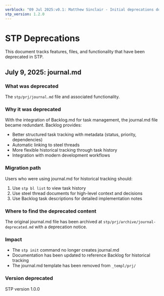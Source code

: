 ```yaml
---
verblock: "09 Jul 2025:v0.1: Matthew Sinclair - Initial deprecations document"
stp_version: 1.2.0
---
```

# STP Deprecations

This document tracks features, files, and functionality that have been deprecated in STP.

## July 9, 2025: journal.md

### What was deprecated
The `stp/prj/journal.md` file and associated functionality.

### Why it was deprecated
With the integration of Backlog.md for task management, the journal.md file became redundant. Backlog provides:
- Better structured task tracking with metadata (status, priority, dependencies)
- Automatic linking to steel threads
- More flexible historical tracking through task history
- Integration with modern development workflows

### Migration path
Users who were using journal.md for historical tracking should:
1. Use `stp bl list` to view task history
2. Use steel thread documents for high-level context and decisions
3. Use Backlog task descriptions for detailed implementation notes

### Where to find the deprecated content
The original journal.md file has been archived at `stp/prj/archive/journal-deprecated.md` with a deprecation notice.

### Impact
- The `stp init` command no longer creates journal.md
- Documentation has been updated to reference Backlog for historical tracking
- The journal.md template has been removed from `_templ/prj/`

### Version deprecated
STP version 1.0.0
